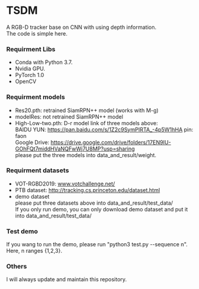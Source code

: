# TSDM
A RGB-D tracker base on CNN with using depth information.  
The code is simple here.

### Requirment Libs
* Conda with Python 3.7.
* Nvidia GPU.
* PyTorch 1.0
* OpenCV

### Requirment models
* Res20.pth: retrained SiamRPN++ model (works with M-g)
* modelRes: not retrained SiamRPN++ model
* High-Low-two.pth: D-r model
link of three models above:  
BAIDU YUN:    https://pan.baidu.com/s/1Z2c9SymPIRTA_-4p5W1hHA     pin: faon  
Google Drive: https://drive.google.com/drive/folders/17EN9IU-GOhFQt7middHVaNQFwWj7U8MP?usp=sharing  
please put the three models into data_and_result/weight.


### Requirment datasets
* VOT-RGBD2019: www.votchallenge.net/
* PTB dataset:  http://tracking.cs.princeton.edu/dataset.html
* demo dataset  
please put three datasets above into data_and_result/test_data/  
If you only run demo, you can only download demo dataset and put it into data_and_result/test_data/


### Test demo
If you wang to run the demo, please run "python3 test.py --sequence n". Here, n ranges {1,2,3}.

### Others
I will always update and maintain this repository.
